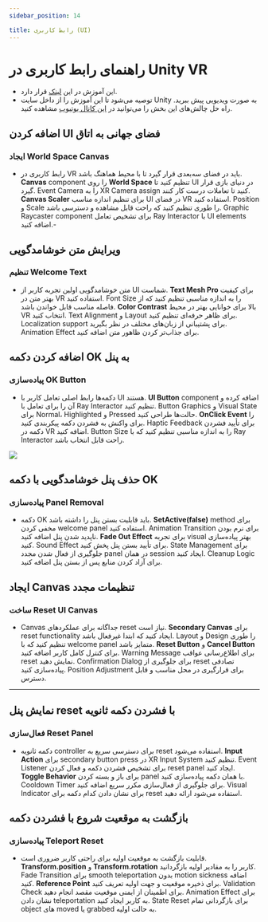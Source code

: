 ```yaml
---
sidebar_position: 14

title: رابط کاربری (UI)
---
```


# راهنمای رابط کاربری در Unity VR

- این آموزش در این [لینک](https://learn.unity.com/pathway/vr-development/unit/events-and-interactions/tutorial/2-4-user-interface?version=2022.3) قرار دارد.
- توصیه می‌شود تا این آموزش را از داخل سایت Unity به صورت ویدیویی پیش ببرید. راه حل چالش‌های این بخش را می‌توانید در [این کانال یوتیوب](https://www.youtube.com/@garlicsuter) مشاهده کنید.

## اضافه کردن UI فضای جهانی به اتاق

### ایجاد World Space Canvas

- رابط کاربری در VR باید در فضای سه‌بعدی قرار گیرد تا با محیط هماهنگ باشد. **Canvas** component را روی **World Space** تنظیم کنید تا UI در دنیای بازی قرار گیرد. Event Camera را به XR Camera assign کنید تا تعاملات درست کار کنند. **Canvas Scaler** برای تنظیم اندازه مناسب UI در فضای VR استفاده کنید. Position و Scale را طوری تنظیم کنید که راحت قابل مشاهده و دسترسی باشد. Graphic Raycaster component برای تشخیص تعامل Ray Interactor با UI elements اضافه کنید.-

## ویرایش متن خوشامدگویی

### تنظیم Welcome Text

- متن خوشامدگویی اولین تجربه کاربر از UI شماست. **Text Mesh Pro** برای کیفیت بهتر متن در VR استفاده کنید. Font Size را به اندازه مناسبی تنظیم کنید که از فاصله مناسب قابل خواندن باشد. **Color Contrast** بالا برای خوانایی بهتر در محیط VR انتخاب کنید. Text Alignment و Layout برای ظاهر حرفه‌ای تنظیم کنید. Localization support برای پشتیبانی از زبان‌های مختلف در نظر بگیرید. Animation Effect برای جذاب‌تر کردن ظاهور متن اضافه کنید.

## اضافه کردن دکمه OK به پنل

### پیاده‌سازی OK Button

- دکمه‌ها رابط اصلی تعامل کاربر با UI هستند. **UI Button** component اضافه کرده و آن را برای تعامل با Ray Interactor تنظیم کنید. Button Graphics و Visual State برای Normal، Highlighted و Pressed حالت‌ها طراحی کنید. **OnClick Event** را برای واکنش به فشردن دکمه پیکربندی کنید. Haptic Feedback برای تأیید فشردن دکمه در VR اضافه کنید. Button Size را به اندازه مناسبی تنظیم کنید که با Ray Interactor راحت قابل انتخاب باشد.

![](./img/14-User-Interface-1.avif)

## حذف پنل خوشامدگویی با دکمه OK

### پیاده‌سازی Panel Removal

- دکمه OK باید قابلیت بستن پنل را داشته باشد. **SetActive(false)** method برای مخفی کردن welcome panel استفاده کنید. Animation Transition برای نرم بودن ناپدید شدن پنل اضافه کنید. **Fade Out Effect** برای تجربه visual بهتر پیاده‌سازی کنید. Sound Effect برای تأیید بستن پنل پخش کنید. State Management برای جلوگیری از فعال شدن مجدد panel در همان session ایجاد کنید. Cleanup Logic برای آزاد کردن منابع پس از بستن پنل اضافه کنید.

## ایجاد Canvas تنظیمات مجدد

### ساخت Reset UI Canvas

- Canvas جداگانه برای عملکردهای reset نیاز است. **Secondary Canvas** برای reset functionality ایجاد کنید که ابتدا غیرفعال باشد. Layout و Design را طوری تنظیم کنید که با welcome panel متمایز باشد. **Reset Button** و **Cancel Button** برای کنترل کامل کاربر اضافه کنید. Warning Message برای اطلاع‌رسانی عواقب reset نمایش دهید. Confirmation Dialog برای جلوگیری از reset تصادفی پیاده‌سازی کنید. Position Adjustment برای قرارگیری در محل مناسب و قابل دسترس.

---

## نمایش پنل reset با فشردن دکمه ثانویه

### فعال‌سازی Reset Panel

- دکمه ثانویه controller برای دسترسی سریع به reset استفاده می‌شود. **Input Action** برای secondary button press در XR Input System تنظیم کنید. Event Listener برای تشخیص فشردن دکمه و فعال کردن reset panel ایجاد کنید. **Toggle Behavior** برای باز و بسته کردن panel با همان دکمه پیاده‌سازی کنید. Cooldown Timer برای جلوگیری از فعال‌سازی مکرر سریع اضافه کنید. Visual Indicator برای نشان دادن کدام دکمه برای reset استفاده می‌شود ارائه دهید.

## بازگشت به موقعیت شروع با فشردن دکمه

### پیاده‌سازی Teleport Reset

- قابلیت بازگشت به موقعیت اولیه برای راحتی کاربر ضروری است. **Transform.position** و **Transform.rotation** کاربر را به مقادیر اولیه بازگردانید. Fade Transition برای smooth teleportation بدون motion sickness اضافه کنید. **Reference Point** برای ذخیره موقعیت و جهت اولیه تعریف کنید. Validation Check برای اطمینان از ایمنی موقعیت مقصد انجام دهید. Animation Effect برای نشان دادن teleportation به کاربر ایجاد کنید. State Reset برای بازگردانی تمام object های moved یا grabbed به حالت اولیه.
